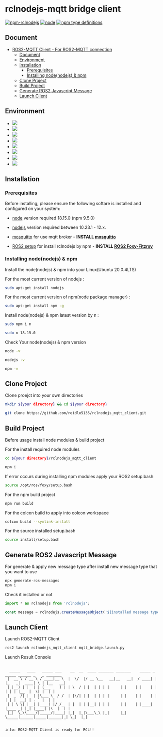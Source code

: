 # rclnodejs-mqtt bridge client

[![npm-rclnodejs](https://img.shields.io/npm/v/rclnodejs.svg)](https://www.npmjs.com/package/rclnodejs)
[![node](https://img.shields.io/node/v/rclnodejs.svg)](https://nodejs.org/en/download/releases/)
[![npm type definitions](https://img.shields.io/npm/types/rclnodejs)](https://www.npmjs.com/package/rclnodejs)

## Document
- [ROS2-MQTT Client - For ROS2-MQTT connection](#ros2-mqtt-client---for-ros2-mqtt-connection)
  - [Document](#document)
  - [Environment](#environment)
  - [Installation](#installation)
    - [Prerequisites](#prerequisites)
    - [Installing node(nodejs) \& npm](#installing-nodenodejs--npm)
  - [Clone Project](#clone-project)
  - [Build Project](#build-project)
  - [Generate ROS2 Javascript Message](#generate-ros2-javascript-message)
  - [Launch Client](#launch-client)

## Environment
* <img src="https://img.shields.io/badge/typescript-3178C6?style=for-the-badge&logo=typescript&logoColor=white">
* <img src="https://img.shields.io/badge/node.js-339933?style=for-the-badge&logo=node.js&logoColor=white">
* <img src="https://img.shields.io/badge/nodemon-76D04B?style=for-the-badge&logo=nodemon&logoColor=white">
* <img src="https://img.shields.io/badge/python-3776AB?style=for-the-badge&logo=python&logoColor=white">
* <img src="https://img.shields.io/badge/cmake-064F8C?style=for-the-badge&logo=cmake&logoColor=white">
* <img src="https://img.shields.io/badge/mqtt-660066?style=for-the-badge&logo=mqtt&logoColor=white">
* <img src="https://img.shields.io/badge/ROS2-22314E?style=for-the-badge&logo=ros&logoColor=white">
* <img src="https://img.shields.io/badge/ubuntu-E95420?style=for-the-badge&logo=ubuntu&logoColor=white">

## Installation

### Prerequisites

Before installing, please ensure the following softare is installed and configured on your system:

- [node](https://nodejs.org/en/) version required 18.15.0 (npm 9.5.0)
  
- [nodejs](https://nodejs.org/en/) version required between 10.23.1 - 12.x.

- [mosquitto](https://mosquitto.org/) for use mqtt broker - **INSTALL [mosquitto](https://mosquitto.org/)**

- [ROS2 setup](https://index.ros.org/doc/ros2/Installation/) for install rclnodejs by npm -
  **INSTALL [ROS2 Foxy-Fitzroy](https://docs.ros.org/en/foxy/Installation/Ubuntu-Install-Debians.html)**

### Installing node(nodejs) & npm

Install the node(nodejs) & npm into your Linux(Ubuntu 20.0.4LTS)

For the most current version of nodejs :

```bash
sudo apt-get install nodejs
```

For the most current version of npm(node package manager) :

```bash
sudo apt-get install npm -g
```

Install node(nodejs) & npm latest version by n :

```bash
sudo npm i n
```

```bash
sudo n 18.15.0
```

Check Your node(nodejs) & npm version

```bash
node -v
```
```bash
nodejs -v
```

```bash
npm -v
```

## Clone Project

Clone proejct into your own directories

```bash
mkdir ${your directory} && cd ${your directory}

git clone https://github.com/reidlo5135/rclnodejs_mqtt_client.git
```

## Build Project

Before usage install node modules & build project

For the install required node modules

```bash
cd ${your directory}/rclnodejs_mqtt_client

npm i
```

If error occurs during installing npm modules apply your ROS2 setup.bash

```bash
source /opt/ros/foxy/setup.bash
```

For the npm build project

```bash
npm run build
```

For the colcon build to apply into colcon workspace

```bash
colcon build --symlink-install
```

For the source installed setup.bash

```bash
source install/setup.bash
```

## Generate ROS2 Javascript Message

For generate & apply new message type after install new message type that you want to use

```bash
npx generate-ros-messages
npm i
```

Check it installed or not

```typescript
import * as rclnodejs from 'rclnodejs';

const message = rclnodejs.createMessageObject('${installed message type}');
```

## Launch Client

Launch ROS2-MQTT Client

```bash
ros2 launch rclnodejs_mqtt_client mqtt_bridge.launch.py
```
Launch Result Console

```

  _____   ____   _____ ___    __  __  ____ _______ _______    _____ _      _____ ______ _   _ _______ 
 |  __ \ / __ \ / ____|__ \  |  \/  |/ __ \__   __|__   __|  / ____| |    |_   _|  ____| \ | |__   __|
 | |__) | |  | | (___    ) | | \  / | |  | | | |     | |    | |    | |      | | | |__  |  \| |  | |   
 |  _  /| |  | |\___ \  / /  | |\/| | |  | | | |     | |    | |    | |      | | |  __| | . ` |  | |   
 | | \ \| |__| |____) |/ /_  | |  | | |__| | | |     | |    | |____| |____ _| |_| |____| |\  |  | |   
 |_|  \_\\____/|_____/|____| |_|  |_|\___\_\ |_|     |_|     \_____|______|_____|______|_| \_|  |_|   
                                                                                                      

info: ROS2-MQTT Client is ready for RCL!!                                                                                                                            
```